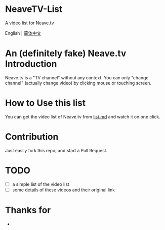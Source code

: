 # NeaveTV-List

A video list for Neave.tv

English | [简体中文](./README-CN.md)

# An (definitely fake) Neave.tv Introduction

Neave.tv is a "TV channel" without any context. You can only "change channel" (actually change video) by clicking mouse or touching screen.

# How to Use this list

You can get the video list of Neave.tv from [list.md](./list.md) and watch it on one click.

# Contribution

Just easily fork this repo, and start a Pull Request.

# TODO

- [ ] a simple list of the video list
- [ ] some details of these videos and their original link

# Thanks for

- 